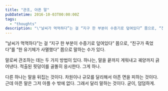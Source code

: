 ```yaml
---
title: "관조, 아픈 말"
pubDatetime: 2016-10-03T00:00:00Z
tags:
  - "thoughts"
description: "\"날씨가 먹먹하다”는 걸 “지구 한 부분이 수증기로 덮여있다” 쯤으로, “친구가 죽었다”를 “한 유기체가 사멸했다” 쯤으로 말하는 수가 있다."
---
```


"날씨가 먹먹하다”는 걸 “지구 한 부분이 수증기로 덮여있다” 쯤으로, “친구가 죽었다”를 “한 유기체가 사멸했다” 쯤으로 말하는 수가 있다.

말로써 관조하는 데는 두 가지 방법이 있다. 하나는, 말을 끝까지 게워내고 궤양까지 긁어낸다. 적출된 핏덩이를 골똘히 응시한다. 그게 하나.

다른 하나는 말을 뒤집는 것이다. 차원이나 규모를 달리해서 아픈 면을 피하는 것이다. 근데 아픈 말은 그저 아플 수 밖에 없다. 그래서 달리 말하는 것이다. 굳이, 덤덤하게.
